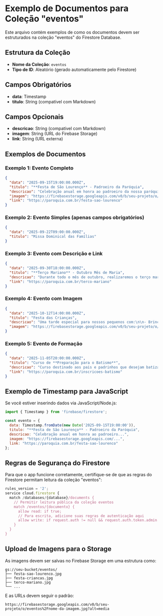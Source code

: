 # Exemplo de Documentos para Coleção "eventos"

Este arquivo contém exemplos de como os documentos devem ser estruturados na coleção "eventos" do Firestore Database.

## Estrutura da Coleção

- **Nome da Coleção**: `eventos`
- **Tipo de ID**: Aleatório (gerado automaticamente pelo Firestore)

## Campos Obrigatórios

- **data**: Timestamp
- **titulo**: String (compatível com Markdown)

## Campos Opcionais

- **descricao**: String (compatível com Markdown)
- **imagem**: String (URL do Firebase Storage)
- **link**: String (URL externa)

## Exemplos de Documentos

### Exemplo 1: Evento Completo
```json
{
  "data": "2025-09-15T19:00:00.000Z",
  "titulo": "**Festa de São Lourenço** - Padroeiro da Paróquia",
  "descricao": "Celebração anual em honra ao padroeiro da nossa paróquia. A festividade incluirá:\n\n- **19h00**: Missa Solene\n- **20h30**: Procissão\n- **21h30**: Festividades na praça\n\n*Toda a comunidade está convidada!*",
  "imagem": "https://firebasestorage.googleapis.com/v0/b/seu-projeto/o/eventos%2Ffesta-sao-lourenco.jpg?alt=media",
  "link": "https://paroquia.com.br/festa-sao-lourenco"
}
```

### Exemplo 2: Evento Simples (apenas campos obrigatórios)
```json
{
  "data": "2025-09-22T09:00:00.000Z",
  "titulo": "Missa Dominical das Famílias"
}
```

### Exemplo 3: Evento com Descrição e Link
```json
{
  "data": "2025-09-30T18:00:00.000Z",
  "titulo": "**Terço Mariano** - Outubro Mês de Maria",
  "descricao": "Durante todo o mês de outubro, realizaremos o terço mariano todas as noites.\n\n### Horário\n- **18h00**: Início do terço\n- **18h30**: Bênção final\n\n### Local\n- Igreja Principal\n\n*Venha rezar conosco!*",
  "link": "https://paroquia.com.br/terco-mariano"
}
```

### Exemplo 4: Evento com Imagem
```json
{
  "data": "2025-10-12T14:00:00.000Z",
  "titulo": "Festa das Crianças",
  "descricao": "Uma tarde especial para nossos pequenos com:\n\n- Brincadeiras\n- Lanche especial\n- Apresentações\n- Brindes para todos",
  "imagem": "https://firebasestorage.googleapis.com/v0/b/seu-projeto/o/eventos%2Ffesta-criancas.jpg?alt=media"
}
```

### Exemplo 5: Evento de Formação
```json
{
  "data": "2025-11-05T20:00:00.000Z",
  "titulo": "Curso de **Preparação para o Batismo**",
  "descricao": "Curso destinado aos pais e padrinhos que desejam batizar seus filhos.\n\n### Programa\n1. **Encontro 1**: O significado do Batismo\n2. **Encontro 2**: A vida cristã em família\n3. **Encontro 3**: Responsabilidades dos pais e padrinhos\n\n### Duração\n- 3 encontros de 2 horas cada\n- Aos sábados, das 20h às 22h\n\n### Inscrições\nProcurar a secretaria paroquial",
  "link": "https://paroquia.com.br/inscricoes-batismo"
}
```

## Exemplo de Timestamp para JavaScript

Se você estiver inserindo dados via JavaScript/Node.js:

```javascript
import { Timestamp } from 'firebase/firestore';

const evento = {
  data: Timestamp.fromDate(new Date('2025-09-15T19:00:00')),
  titulo: "**Festa de São Lourenço** - Padroeiro da Paróquia",
  descricao: "Celebração anual em honra ao padroeiro...",
  imagem: "https://firebasestorage.googleapis.com/...",
  link: "https://paroquia.com.br/festa-sao-lourenco"
};
```

## Regras de Segurança do Firestore

Para que o app funcione corretamente, certifique-se de que as regras do Firestore permitam leitura da coleção "eventos":

```javascript
rules_version = '2';
service cloud.firestore {
  match /databases/{database}/documents {
    // Permitir leitura pública da coleção eventos
    match /eventos/{documento} {
      allow read: if true;
      // Para escrita, adicione suas regras de autenticação aqui
      allow write: if request.auth != null && request.auth.token.admin == true;
    }
  }
}
```

## Upload de Imagens para o Storage

As imagens devem ser salvas no Firebase Storage em uma estrutura como:

```
gs://seu-bucket/eventos/
├── festa-sao-lourenco.jpg
├── festa-criancas.jpg
├── terco-mariano.jpg
└── ...
```

E as URLs devem seguir o padrão:
```
https://firebasestorage.googleapis.com/v0/b/seu-projeto/o/eventos%2Fnome-da-imagem.jpg?alt=media
```
